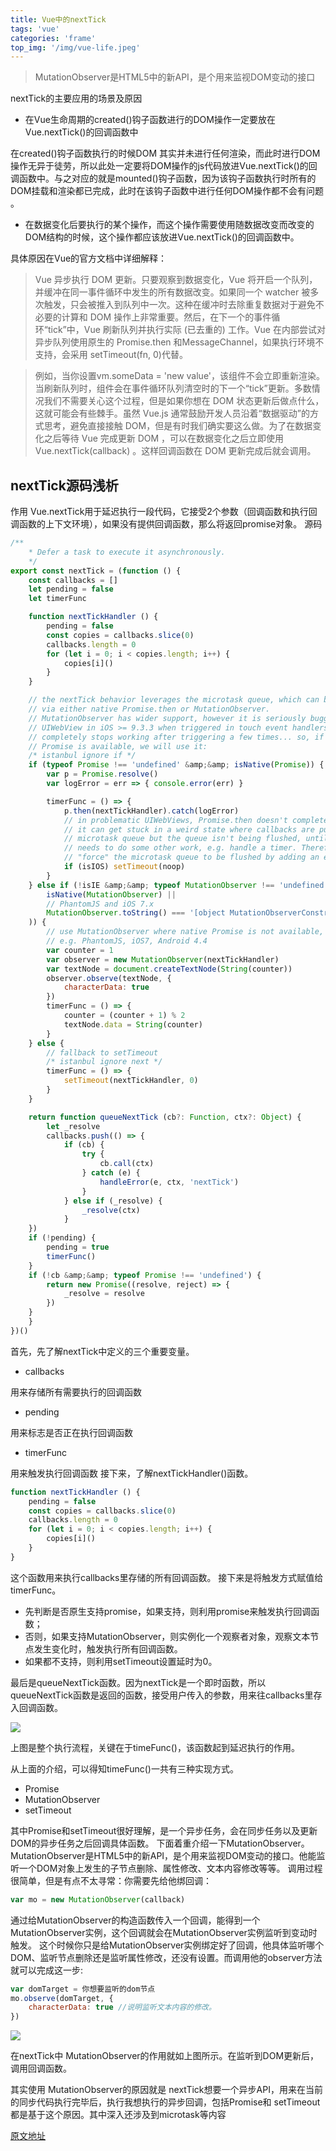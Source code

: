 ```yaml
---
title: Vue中的nextTick
tags: 'vue'
categories: 'frame'
top_img: '/img/vue-life.jpeg'
---
```


> MutationObserver是HTML5中的新API，是个用来监视DOM变动的接口

nextTick的主要应用的场景及原因<ul><li>在Vue生命周期的created()钩子函数进行的DOM操作一定要放在Vue.nextTick()的回调函数中</li></ul>
在created()钩子函数执行的时候DOM 其实并未进行任何渲染，而此时进行DOM操作无异于徒劳，所以此处一定要将DOM操作的js代码放进Vue.nextTick()的回调函数中。与之对应的就是mounted()钩子函数，因为该钩子函数执行时所有的DOM挂载和渲染都已完成，此时在该钩子函数中进行任何DOM操作都不会有问题 。<ul><li>在数据变化后要执行的某个操作，而这个操作需要使用随数据改变而改变的DOM结构的时候，这个操作都应该放进Vue.nextTick()的回调函数中。</li></ul>
具体原因在Vue的官方文档中详细解释：

> Vue 异步执行 DOM 更新。只要观察到数据变化，Vue 将开启一个队列，并缓冲在同一事件循环中发生的所有数据改变。如果同一个 watcher 被多次触发，只会被推入到队列中一次。这种在缓冲时去除重复数据对于避免不必要的计算和 DOM 操作上非常重要。然后，在下一个的事件循环“tick”中，Vue 刷新队列并执行实际 (已去重的) 工作。Vue 在内部尝试对异步队列使用原生的 Promise.then 和MessageChannel，如果执行环境不支持，会采用 setTimeout(fn, 0)代替。

> 例如，当你设置vm.someData = 'new value'，该组件不会立即重新渲染。当刷新队列时，组件会在事件循环队列清空时的下一个“tick”更新。多数情况我们不需要关心这个过程，但是如果你想在 DOM 状态更新后做点什么，这就可能会有些棘手。虽然 Vue.js 通常鼓励开发人员沿着“数据驱动”的方式思考，避免直接接触 DOM，但是有时我们确实要这么做。为了在数据变化之后等待 Vue 完成更新 DOM ，可以在数据变化之后立即使用Vue.nextTick(callback) 。这样回调函数在 DOM 更新完成后就会调用。

## nextTick源码浅析
作用
Vue.nextTick用于延迟执行一段代码，它接受2个参数（回调函数和执行回调函数的上下文环境），如果没有提供回调函数，那么将返回promise对象。
源码
``` javascript
/**
    * Defer a task to execute it asynchronously.
    */
export const nextTick = (function () {
    const callbacks = []
    let pending = false
    let timerFunc

    function nextTickHandler () {
        pending = false
        const copies = callbacks.slice(0)
        callbacks.length = 0
        for (let i = 0; i < copies.length; i++) {
            copies[i]()
        }
    }

    // the nextTick behavior leverages the microtask queue, which can be accessed
    // via either native Promise.then or MutationObserver.
    // MutationObserver has wider support, however it is seriously bugged in
    // UIWebView in iOS >= 9.3.3 when triggered in touch event handlers. It
    // completely stops working after triggering a few times... so, if native
    // Promise is available, we will use it:
    /* istanbul ignore if */
    if (typeof Promise !== 'undefined' &amp;&amp; isNative(Promise)) {
        var p = Promise.resolve()
        var logError = err => { console.error(err) }

        timerFunc = () => {
            p.then(nextTickHandler).catch(logError)
            // in problematic UIWebViews, Promise.then doesn't completely break, but
            // it can get stuck in a weird state where callbacks are pushed into the
            // microtask queue but the queue isn't being flushed, until the browser
            // needs to do some other work, e.g. handle a timer. Therefore we can
            // "force" the microtask queue to be flushed by adding an empty timer.
            if (isIOS) setTimeout(noop)
        }
    } else if (!isIE &amp;&amp; typeof MutationObserver !== 'undefined' &amp;&amp; (
        isNative(MutationObserver) ||
        // PhantomJS and iOS 7.x
        MutationObserver.toString() === '[object MutationObserverConstructor]'
    )) {
        // use MutationObserver where native Promise is not available,
        // e.g. PhantomJS, iOS7, Android 4.4
        var counter = 1
        var observer = new MutationObserver(nextTickHandler)
        var textNode = document.createTextNode(String(counter))
        observer.observe(textNode, {
            characterData: true
        })
        timerFunc = () => {
            counter = (counter + 1) % 2
            textNode.data = String(counter)
        }
    } else {
        // fallback to setTimeout
        /* istanbul ignore next */
        timerFunc = () => {
            setTimeout(nextTickHandler, 0)
        }
    }

    return function queueNextTick (cb?: Function, ctx?: Object) {
        let _resolve
        callbacks.push(() => {
            if (cb) {
                try {
                    cb.call(ctx)
                } catch (e) {
                    handleError(e, ctx, 'nextTick')
                }
            } else if (_resolve) {
                _resolve(ctx)
            }
    })
    if (!pending) {
        pending = true
        timerFunc()
    }
    if (!cb &amp;&amp; typeof Promise !== 'undefined') {
        return new Promise((resolve, reject) => {
            _resolve = resolve
        })
    }
    }
})()

```

首先，先了解nextTick中定义的三个重要变量。<ul><li>callbacks</li></ul>
用来存储所有需要执行的回调函数<ul><li>pending</li></ul>
用来标志是否正在执行回调函数<ul><li>timerFunc</li></ul>
用来触发执行回调函数
接下来，了解nextTickHandler()函数。

``` javascript
function nextTickHandler () {
    pending = false
    const copies = callbacks.slice(0)
    callbacks.length = 0
    for (let i = 0; i < copies.length; i++) {
        copies[i]()
    }
}

```

这个函数用来执行callbacks里存储的所有回调函数。
接下来是将触发方式赋值给timerFunc。<ul><li>先判断是否原生支持promise，如果支持，则利用promise来触发执行回调函数；</li><li>否则，如果支持MutationObserver，则实例化一个观察者对象，观察文本节点发生变化时，触发执行所有回调函数。</li><li>如果都不支持，则利用setTimeout设置延时为0。</li></ul>
最后是queueNextTick函数。因为nextTick是一个即时函数，所以queueNextTick函数是返回的函数，接受用户传入的参数，用来往callbacks里存入回调函数。

![](/img/vue-nexttick.png)


上图是整个执行流程，关键在于timeFunc()，该函数起到延迟执行的作用。
    
从上面的介绍，可以得知timeFunc()一共有三种实现方式。<ul><li>Promise</li><li>MutationObserver</li><li>setTimeout</li></ul>
其中Promise和setTimeout很好理解，是一个异步任务，会在同步任务以及更新DOM的异步任务之后回调具体函数。
下面着重介绍一下MutationObserver。
MutationObserver是HTML5中的新API，是个用来监视DOM变动的接口。他能监听一个DOM对象上发生的子节点删除、属性修改、文本内容修改等等。 调用过程很简单，但是有点不太寻常：你需要先给他绑回调：
``` javascript
var mo = new MutationObserver(callback)
```

通过给MutationObserver的构造函数传入一个回调，能得到一个MutationObserver实例，这个回调就会在MutationObserver实例监听到变动时触发。
这个时候你只是给MutationObserver实例绑定好了回调，他具体监听哪个DOM、监听节点删除还是监听属性修改，还没有设置。而调用他的observer方法就可以完成这一步:
``` javascript
var domTarget = 你想要监听的dom节点
mo.observe(domTarget, {
    characterData: true //说明监听文本内容的修改。
})

```
![](/img/vue-nexttick2.png)


在nextTick中 MutationObserver的作用就如上图所示。在监听到DOM更新后，调用回调函数。

其实使用 MutationObserver的原因就是 nextTick想要一个异步API，用来在当前的同步代码执行完毕后，执行我想执行的异步回调，包括Promise和 setTimeout都是基于这个原因。其中深入还涉及到microtask等内容

<a href="https://juejin.im/post/5a6fdb846fb9a01cc0268618" target="_blank">原文地址</a>
